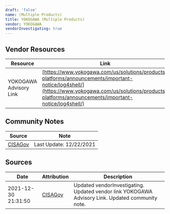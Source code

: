 ```yaml
---
draft: 'false'
name: (Multiple Products)
title: YOKOGAWA (Multiple Products)
vendor: YOKOGAWA
vendorInvestigating: true
---
```


## Vendor Resources
| Resource | Link |
| --- | --- |
| YOKOGAWA Advisory Link | [https://www.yokogawa.com/us/solutions/products-platforms/announcements/important-notice/log4shell/](https://www.yokogawa.com/us/solutions/products-platforms/announcements/important-notice/log4shell/) |


## Community Notes
| Source | Note |
| --- | --- |
| [CISAGov](https://raw.githubusercontent.com/cisagov/log4j-affected-db/develop/README.md) | Last Update: 12/22/2021 |

## Sources
| Date | Attribution | Description |
| --- | --- | --- |
| 2021-12-30 21:31:50 | [CISAGov](https://raw.githubusercontent.com/cisagov/log4j-affected-db/develop/README.md) | Updated vendorInvestigating. Updated vendor link YOKOGAWA Advisory Link. Updated community note.  |
